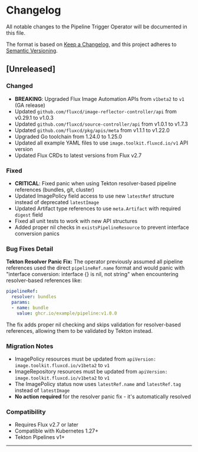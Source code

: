 # Changelog

All notable changes to the Pipeline Trigger Operator will be documented in this file.

The format is based on [Keep a Changelog](https://keepachangelog.com/en/1.0.0/),
and this project adheres to [Semantic Versioning](https://semver.org/spec/v2.0.0.html).

## [Unreleased]

### Changed
- **BREAKING**: Upgraded Flux Image Automation APIs from `v1beta2` to `v1` (GA release)
- Updated `github.com/fluxcd/image-reflector-controller/api` from v0.29.1 to v1.0.3
- Updated `github.com/fluxcd/source-controller/api` from v1.0.1 to v1.7.3
- Updated `github.com/fluxcd/pkg/apis/meta` from v1.1.1 to v1.22.0
- Upgraded Go toolchain from 1.24.0 to 1.25.0
- Updated all example YAML files to use `image.toolkit.fluxcd.io/v1` API version
- Updated Flux CRDs to latest versions from Flux v2.7

### Fixed
- **CRITICAL**: Fixed panic when using Tekton resolver-based pipeline references (bundles, git, cluster)
- Updated ImagePolicy field access to use new `latestRef` structure instead of deprecated `latestImage`
- Updated Artifact type references to use `meta.Artifact` with required `digest` field
- Fixed all unit tests to work with new API structures
- Added proper nil checks in `existsPipelineResource` to prevent interface conversion panics

### Bug Fixes Detail
**Tekton Resolver Panic Fix:**
The operator previously assumed all pipeline references used the direct `pipelineRef.name` format and would panic with "interface conversion: interface {} is nil, not string" when encountering resolver-based references like:
```yaml
pipelineRef:
  resolver: bundles
  params:
  - name: bundle
    value: ghcr.io/example/pipeline:v1.0.0
```

The fix adds proper nil checking and skips validation for resolver-based references, allowing them to be validated by Tekton instead.

### Migration Notes
- ImagePolicy resources must be updated from `apiVersion: image.toolkit.fluxcd.io/v1beta2` to `v1`
- ImageRepository resources must be updated from `apiVersion: image.toolkit.fluxcd.io/v1beta2` to `v1`
- The ImagePolicy status now uses `latestRef.name` and `latestRef.tag` instead of `latestImage`
- **No action required** for the resolver panic fix - it's automatically resolved

### Compatibility
- Requires Flux v2.7 or later
- Compatible with Kubernetes 1.27+
- Tekton Pipelines v1+

---

